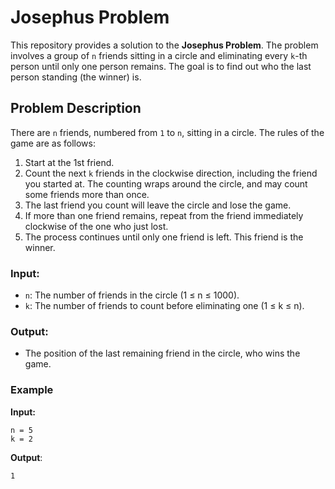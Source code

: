 # Josephus Problem

This repository provides a solution to the **Josephus Problem**. The problem involves a group of `n` friends sitting in a circle and eliminating every `k`-th person until only one person remains. The goal is to find out who the last person standing (the winner) is.

## Problem Description

There are `n` friends, numbered from `1` to `n`, sitting in a circle. The rules of the game are as follows:
1. Start at the 1st friend.
2. Count the next `k` friends in the clockwise direction, including the friend you started at. The counting wraps around the circle, and may count some friends more than once.
3. The last friend you count will leave the circle and lose the game.
4. If more than one friend remains, repeat from the friend immediately clockwise of the one who just lost.
5. The process continues until only one friend is left. This friend is the winner.

### Input:
- `n`: The number of friends in the circle (1 ≤ n ≤ 1000).
- `k`: The number of friends to count before eliminating one (1 ≤ k ≤ n).

### Output:
- The position of the last remaining friend in the circle, who wins the game.

### Example

**Input:**
```plaintext
n = 5
k = 2
```
 **Output**:
```plaintext
1
```